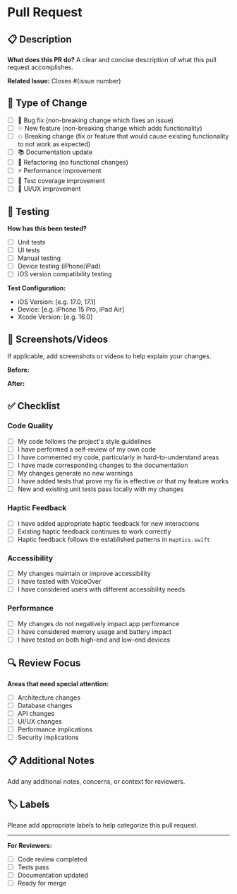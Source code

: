 # Pull Request

## 📋 Description

**What does this PR do?**
A clear and concise description of what this pull request accomplishes.

**Related Issue:**
Closes #(issue number)

## 🔄 Type of Change

- [ ] 🐛 Bug fix (non-breaking change which fixes an issue)
- [ ] ✨ New feature (non-breaking change which adds functionality)
- [ ] 💥 Breaking change (fix or feature that would cause existing functionality to not work as expected)
- [ ] 📚 Documentation update
- [ ] 🔧 Refactoring (no functional changes)
- [ ] ⚡ Performance improvement
- [ ] 🧪 Test coverage improvement
- [ ] 🎨 UI/UX improvement

## 🧪 Testing

**How has this been tested?**
- [ ] Unit tests
- [ ] UI tests
- [ ] Manual testing
- [ ] Device testing (iPhone/iPad)
- [ ] iOS version compatibility testing

**Test Configuration:**
- iOS Version: [e.g. 17.0, 17.1]
- Device: [e.g. iPhone 15 Pro, iPad Air]
- Xcode Version: [e.g. 16.0]

## 📸 Screenshots/Videos

If applicable, add screenshots or videos to help explain your changes.

**Before:**
<!-- Add before screenshots -->

**After:**
<!-- Add after screenshots -->

## ✅ Checklist

### Code Quality
- [ ] My code follows the project's style guidelines
- [ ] I have performed a self-review of my own code
- [ ] I have commented my code, particularly in hard-to-understand areas
- [ ] I have made corresponding changes to the documentation
- [ ] My changes generate no new warnings
- [ ] I have added tests that prove my fix is effective or that my feature works
- [ ] New and existing unit tests pass locally with my changes

### Haptic Feedback
- [ ] I have added appropriate haptic feedback for new interactions
- [ ] Existing haptic feedback continues to work correctly
- [ ] Haptic feedback follows the established patterns in `Haptics.swift`

### Accessibility
- [ ] My changes maintain or improve accessibility
- [ ] I have tested with VoiceOver
- [ ] I have considered users with different accessibility needs

### Performance
- [ ] My changes do not negatively impact app performance
- [ ] I have considered memory usage and battery impact
- [ ] I have tested on both high-end and low-end devices

## 🔍 Review Focus

**Areas that need special attention:**
- [ ] Architecture changes
- [ ] Database changes
- [ ] API changes
- [ ] UI/UX changes
- [ ] Performance implications
- [ ] Security implications

## 📋 Additional Notes

Add any additional notes, concerns, or context for reviewers.

## 🏷️ Labels

Please add appropriate labels to help categorize this pull request.

---

**For Reviewers:**
- [ ] Code review completed
- [ ] Tests pass
- [ ] Documentation updated
- [ ] Ready for merge
